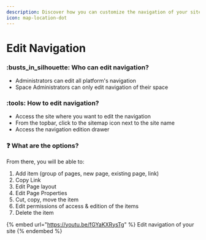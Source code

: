 ```yaml
---
description: Discover how you can customize the navigation of your site
icon: map-location-dot
---
```


# Edit Navigation

### :busts\_in\_silhouette: Who can edit navigation?

* Administrators can edit all platform's navigation
* Space Administrators can only edit navigation of their space

### &#x20;:tools: How to edit navigation?

* Access the site where you want to edit the navigation
* From the topbar, click to the sitemap icon next to the site name
* Access the navigation edition drawer

### :question: What are the options?

From there, you will be able to:

1. Add item (group of pages, new page, existing page, link)
2. Copy Link
3. Edit Page layout
4. Edit Page Properties
5. Cut, copy, move the item
6. Edit permissions of access & edition of the items
7. Delete the item



{% embed url="https://youtu.be/fGYaKXRysTg" %}
Edit navigation of your site
{% endembed %}

